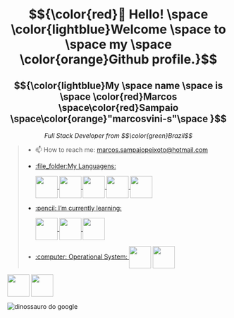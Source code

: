 <body>
  <h1 align="center">$${\color{red}👋 Hello! \space \color{lightblue}Welcome \space to \space my \space \color{orange}Github profile.}$$</h1>
  <h2 align="center">$${\color{lightblue}My \space name \space is \space \color{red}Marcos \space\color{red}Sampaio \space\color{orange}"marcosvini-s"\space }$$</h2>
  <p align="center"><i>Full Stack Developer from $$\color{green}Brazil$$</i></p>
  <blockquote>
  <ul>
    <li>
      <p>📫 How to reach me: <a href="mailto:marcos.sampaiopeixoto@hotmail.com">marcos.sampaiopeixoto@hotmail.com</p>
    </li>
    <li>
      <p>:file_folder:My Languagens:</p>
              <img align="center" width="50px" src="https://cdn.jsdelivr.net/gh/devicons/devicon@latest/icons/html5/html5-original.svg" />  
              <img align="center" width="50px" src="https://cdn.jsdelivr.net/gh/devicons/devicon@latest/icons/css3/css3-original.svg" />
              <img align="center" width="50px" src="https://cdn.jsdelivr.net/gh/devicons/devicon@latest/icons/javascript/javascript-plain.svg" /> 
              <img align="center" width="50px" src="https://cdn.jsdelivr.net/gh/devicons/devicon@latest/icons/nodejs/nodejs-original.svg" />
              <img align="center" width="50px" src="https://cdn.jsdelivr.net/gh/devicons/devicon@latest/icons/figma/figma-original.svg" />
      </p>
    </li>
    <li>
      <p>:pencil: I’m currently learning:</p>
              <img align="center" width="50px" src="https://cdn.jsdelivr.net/gh/devicons/devicon@latest/icons/react/react-original.svg" />
              <img align="center" width="50px" src="https://cdn.jsdelivr.net/gh/devicons/devicon@latest/icons/typescript/typescript-plain.svg" />
              <img align="center" width="50px"src="https://cdn.jsdelivr.net/gh/devicons/devicon@latest/icons/php/php-original.svg" />    
    </li>
    <li>
      <p>:computer: Operational System: 
      <img align="center" width="50px" src="https://skillicons.dev/icons?i=windows" /></a>
      <img align="center" width="50px" src="https://skillicons.dev/icons?i=apple" /></a>
</p>
    </li>
  </ul>
  </blockquote>
    <p>
      <a href="https://www.instagram.com/marcosvini_s/"><img align="center" width="50px" src="https://skillicons.dev/icons?i=instagram" /></a>
      <a href="https://discord.gg/marcosvini"><img align="center" width="50px" src="https://skillicons.dev/icons?i=discord" /></a>
      </p>
    
  <p >
    <img alt="dinossauro do google" src="https://raw.githubusercontent.com/saadeghi/saadeghi/refs/heads/master/dino.gif">
  </p>

  
</body>

  <!--
**marcosvini-s/marcosvini-s** is a ✨ _special_ ✨ repository because its `README.md` (this file) appears on your GitHub profile.

Here are some ideas to get you started:

- 🔭 I’m currently working on ...
- 🌱 I’m currently learning ...
- 👯 I’m looking to collaborate on ...
- 🤔 I’m looking for help with ...
- 💬 Ask me about ...
- 📫 How to reach me: ...
- 😄 Pronouns: ...
- ⚡ Fun fact: ...
-->
